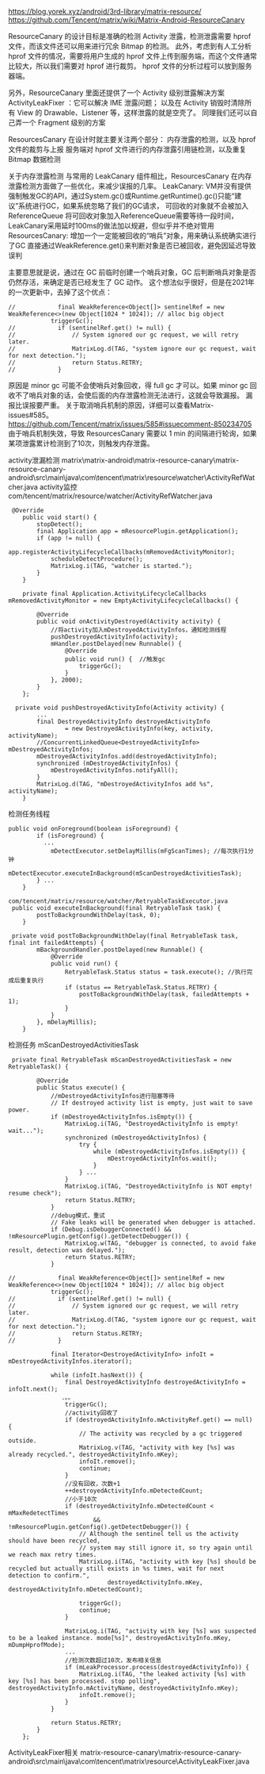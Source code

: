https://blog.yorek.xyz/android/3rd-library/matrix-resource/
https://github.com/Tencent/matrix/wiki/Matrix-Android-ResourceCanary

ResourceCanary 的设计目标是准确的检测 Activity 泄露，检测泄露需要 hprof 文件，而该文件还可以用来进行冗余 Bitmap 的检测。
此外，考虑到有人工分析 hprof 文件的情况，需要将用户生成的 hprof 文件上传到服务端，而这个文件通常比较大，所以我们需要对 hprof 进行裁剪。
hprof 文件的分析过程可以放到服务器端。

另外，ResourceCanary 里面还提供了一个 Activity 级别泄露解决方案 ActivityLeakFixer ：它可以解决 IME 泄露问题；
以及在 Activity 销毁时清除所有 View 的 Drawable、Listener 等，这样泄露的就是空壳了。
同理我们还可以自己弄一个 Fragment 级别的方案


ResourcesCanary 在设计时就主要关注两个部分：
内存泄露的检测，以及 hprof 文件的裁剪与上报
服务端对 hprof 文件进行的内存泄露引用链检测，以及重复 Bitmap 数据检测


关于内存泄露检测
与常用的 LeakCanary 组件相比，ResourcesCanary 在内存泄露检测方面做了一些优化，来减少误报的几率。
LeakCanary:
VM并没有提供强制触发GC的API，通过System.gc()或Runtime.getRuntime().gc()只能“建议”系统进行GC，如果系统忽略了我们的GC请求，
   可回收的对象就不会被加入ReferenceQueue
将可回收对象加入ReferenceQueue需要等待一段时间，LeakCanary采用延时100ms的做法加以规避，但似乎并不绝对管用
ResourcesCanary:
增加一个一定能被回收的“哨兵”对象，用来确认系统确实进行了GC
直接通过WeakReference.get()来判断对象是否已被回收，避免因延迟导致误判


主要意思就是说，通过在 GC 前临时创建一个哨兵对象，GC 后判断哨兵对象是否仍然存活，来确定是否已经发生了 GC 动作。
这个想法似乎很好，但是在2021年的一次更新中，去掉了这个优点：
```
//            final WeakReference<Object[]> sentinelRef = new WeakReference<>(new Object[1024 * 1024]); // alloc big object
            triggerGc();
//            if (sentinelRef.get() != null) {
//                // System ignored our gc request, we will retry later.
//                MatrixLog.d(TAG, "system ignore our gc request, wait for next detection.");
//                return Status.RETRY;
//            }
```
原因是 minor gc 可能不会使哨兵对象回收，得 full gc 才可以。如果 minor gc 回收不了哨兵对象的话，会使后面的内存泄露检测无法进行，这就会导致漏报。
漏报比误报要严重。
关于取消哨兵机制的原因，详细可以查看Matrix-issues#585。
https://github.com/Tencent/matrix/issues/585#issuecomment-850234705
由于哨兵机制失效，导致 ResourcesCanary 需要以 1 min 的间隔进行轮询，如果某项泄露累计检测到了10次，则触发内存泄露。


activity泄漏检测
matrix\matrix-android\matrix-resource-canary\matrix-resource-canary-android\src\main\java\com\tencent\matrix\resource\watcher\ActivityRefWatcher.java
activity监控
com/tencent/matrix/resource/watcher/ActivityRefWatcher.java
```
 @Override
    public void start() {
        stopDetect();
        final Application app = mResourcePlugin.getApplication();
        if (app != null) {
            app.registerActivityLifecycleCallbacks(mRemovedActivityMonitor);
            scheduleDetectProcedure();
            MatrixLog.i(TAG, "watcher is started.");
        }
    }
    
    private final Application.ActivityLifecycleCallbacks mRemovedActivityMonitor = new EmptyActivityLifecycleCallbacks() {

        @Override
        public void onActivityDestroyed(Activity activity) {
            //将activity加入mDestroyedActivityInfos，通知检测线程 
            pushDestroyedActivityInfo(activity);
            mHandler.postDelayed(new Runnable() {
                @Override
                public void run() {  //触发gc
                    triggerGc();
                }
            }, 2000);
        }
    };
    
  private void pushDestroyedActivityInfo(Activity activity) {
        ...
        final DestroyedActivityInfo destroyedActivityInfo
                = new DestroyedActivityInfo(key, activity, activityName);
        //ConcurrentLinkedQueue<DestroyedActivityInfo> mDestroyedActivityInfos;        
        mDestroyedActivityInfos.add(destroyedActivityInfo);
        synchronized (mDestroyedActivityInfos) {
            mDestroyedActivityInfos.notifyAll();
        }
        MatrixLog.d(TAG, "mDestroyedActivityInfos add %s", activityName);
    }       
```

检测任务线程
```
public void onForeground(boolean isForeground) {
        if (isForeground) {
          ...
            mDetectExecutor.setDelayMillis(mFgScanTimes); //每次执行1分钟
            mDetectExecutor.executeInBackground(mScanDestroyedActivitiesTask);
        } ...
    }
    
com/tencent/matrix/resource/watcher/RetryableTaskExecutor.java 
 public void executeInBackground(final RetryableTask task) {
        postToBackgroundWithDelay(task, 0);
    }

 private void postToBackgroundWithDelay(final RetryableTask task, final int failedAttempts) {
        mBackgroundHandler.postDelayed(new Runnable() {
            @Override
            public void run() {
                RetryableTask.Status status = task.execute(); //执行完成后重复执行
                if (status == RetryableTask.Status.RETRY) {
                    postToBackgroundWithDelay(task, failedAttempts + 1);
                }
            }
        }, mDelayMillis);
    }       
```
检测任务 mScanDestroyedActivitiesTask
```
 private final RetryableTask mScanDestroyedActivitiesTask = new RetryableTask() {

        @Override
        public Status execute() {
            //mDestroyedActivityInfos进行阻塞等待
            // If destroyed activity list is empty, just wait to save power.
            if (mDestroyedActivityInfos.isEmpty()) {
                MatrixLog.i(TAG, "DestroyedActivityInfo is empty! wait...");
                synchronized (mDestroyedActivityInfos) {
                    try {
                        while (mDestroyedActivityInfos.isEmpty()) {
                            mDestroyedActivityInfos.wait();
                        }
                    } ...
                }
                MatrixLog.i(TAG, "DestroyedActivityInfo is NOT empty! resume check");
                return Status.RETRY;
            }
            //debug模式，重试
            // Fake leaks will be generated when debugger is attached.
            if (Debug.isDebuggerConnected() && !mResourcePlugin.getConfig().getDetectDebugger()) {
                MatrixLog.w(TAG, "debugger is connected, to avoid fake result, detection was delayed.");
                return Status.RETRY;
            }

//            final WeakReference<Object[]> sentinelRef = new WeakReference<>(new Object[1024 * 1024]); // alloc big object
            triggerGc();
//            if (sentinelRef.get() != null) {
//                // System ignored our gc request, we will retry later.
//                MatrixLog.d(TAG, "system ignore our gc request, wait for next detection.");
//                return Status.RETRY;
//            }

            final Iterator<DestroyedActivityInfo> infoIt = mDestroyedActivityInfos.iterator();

            while (infoIt.hasNext()) {
                final DestroyedActivityInfo destroyedActivityInfo = infoIt.next();
               .。。
                triggerGc();
                //activity回收了
                if (destroyedActivityInfo.mActivityRef.get() == null) {
                    // The activity was recycled by a gc triggered outside.
                    MatrixLog.v(TAG, "activity with key [%s] was already recycled.", destroyedActivityInfo.mKey);
                    infoIt.remove();
                    continue;
                }
                //没有回收，次数+1
                ++destroyedActivityInfo.mDetectedCount;
                //小于10次
                if (destroyedActivityInfo.mDetectedCount < mMaxRedetectTimes
                        && !mResourcePlugin.getConfig().getDetectDebugger()) {
                    // Although the sentinel tell us the activity should have been recycled,
                    // system may still ignore it, so try again until we reach max retry times.
                    MatrixLog.i(TAG, "activity with key [%s] should be recycled but actually still exists in %s times, wait for next detection to confirm.",
                            destroyedActivityInfo.mKey, destroyedActivityInfo.mDetectedCount);

                    triggerGc();
                    continue;
                }

                MatrixLog.i(TAG, "activity with key [%s] was suspected to be a leaked instance. mode[%s]", destroyedActivityInfo.mKey, mDumpHprofMode);
                ...
                //检测次数超过10次，发布相关信息
                if (mLeakProcessor.process(destroyedActivityInfo)) {
                    MatrixLog.i(TAG, "the leaked activity [%s] with key [%s] has been processed. stop polling", destroyedActivityInfo.mActivityName, destroyedActivityInfo.mKey);
                    infoIt.remove();
                }
            }

            return Status.RETRY;
        }
    };
```


ActivityLeakFixer相关
matrix-resource-canary\matrix-resource-canary-android\src\main\java\com\tencent\matrix\resource\ActivityLeakFixer.java